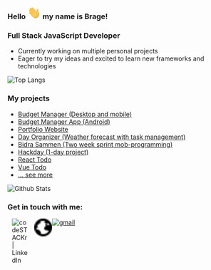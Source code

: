 ### Hello <img src="https://raw.githubusercontent.com/bragerosberg/bragerosberg/master/wave.gif" width="30px"> my name is Brage!

### Full Stack JavaScript Developer
* Currently working on multiple personal projects
* Eager to try my ideas and excited to learn new frameworks and technologies

![Top Langs](https://github-readme-stats.vercel.app/api/top-langs/?username=bragerosberg&hide=TeX&layout=compact)

### My projects
* [Budget Manager (Desktop and mobile)][budget]
* [Budget Manager App (Android)][budgetmanagerandroid]
* [Portfolio Website][portfolio]
* [Day Organizer (Weather forecast with task management)][dayorganizer]
* [Bidra Sammen (Two week sprint mob-programming)][graduationproject]
* [Hackday (1-day project)][hackday] 
* [React Todo][reacttodo]
* [Vue Todo][vuetodo]
* [... see more][myprojects]

![Github Stats](https://github-readme-stats.vercel.app/api?username=bragerosberg&count_private=true&show_icons=true&include_all_commits=true)

### Get in touch with me:
[<img align="left" style="margin-left: 10px;" alt="codeSTACKr | LinkedIn" width="40px" src="https://cdn.jsdelivr.net/npm/simple-icons@v3/icons/linkedin.svg" />][linkedin]
[<img align="left" style="margin-left: 10px;" alt="codeSTACKr.com" width="40px" src="https://raw.githubusercontent.com/iconic/open-iconic/master/svg/globe.svg" />][website]
<a href="mailto:bragecontact@gmail.com"><img width="40px" className="homepage__contact" alt="gmail" src="https://i.imgur.com/mo4E0Fb.png"/></a>


 [linkedin]: https://www.linkedin.com/in/brage-rosberg/
 [website]: https://www.bragerosberg.com
 [hackday]: https://github.com/bragerosberg/Hackday
 [portfolio]: https://github.com/bragerosberg/Portfolio
 [reacttodo]: https://github.com/bragerosberg/ReactTodo
 [dayorganizer]: https://github.com/bragerosberg/DayOrganizer
 [myprojects]: https://github.com/bragerosberg?tab=repositories
 [budget]: https://github.com/bragerosberg/BudgetManager
 [budgetmanagerandroid]: https://github.com/bragerosberg/budgetManagerNative
 [budgetmanager]: https://github.com/bragerosberg/BudgetManager
 [vuetodo]: https://github.com/bragerosberg/VueTodo
 [graduationproject]: https://github.com/jopemoma/Graduation-Project
